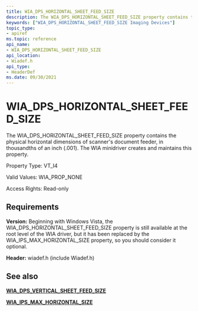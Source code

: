 ```yaml
---
title: WIA_DPS_HORIZONTAL_SHEET_FEED_SIZE
description: The WIA_DPS_HORIZONTAL_SHEET_FEED_SIZE property contains the physical horizontal dimensions of scanner's document feeder, in thousandths of an inch (.001). The WIA minidriver creates and maintains this property.
keywords: ["WIA_DPS_HORIZONTAL_SHEET_FEED_SIZE Imaging Devices"]
topic_type:
- apiref
ms.topic: reference
api_name:
- WIA_DPS_HORIZONTAL_SHEET_FEED_SIZE
api_location:
- Wiadef.h
api_type:
- HeaderDef
ms.date: 09/30/2021
---
```


# WIA_DPS_HORIZONTAL_SHEET_FEED_SIZE

The WIA_DPS_HORIZONTAL_SHEET_FEED_SIZE property contains the physical horizontal dimensions of scanner's document feeder, in thousandths of an inch (.001). The WIA minidriver creates and maintains this property.

Property Type: VT_I4

Valid Values: WIA_PROP_NONE

Access Rights: Read-only

## Requirements

**Version:** Beginning with Windows Vista, the WIA_DPS_HORIZONTAL_SHEET_FEED_SIZE property is still available at the root level of the WIA driver, but it has been replaced by the WIA_IPS_MAX_HORIZONTAL_SIZE property, so you should consider it optional.

**Header:** wiadef.h (include Wiadef.h)

## See also

[**WIA_DPS_VERTICAL_SHEET_FEED_SIZE**](wia-dps-vertical-sheet-feed-size.md)

[**WIA_IPS_MAX_HORIZONTAL_SIZE**](wia-ips-max-horizontal-size.md)
